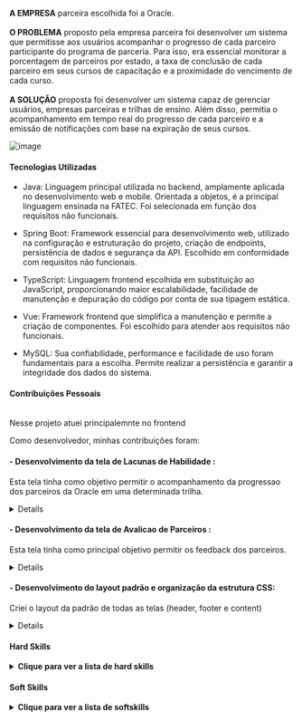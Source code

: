 **A EMPRESA** parceira escolhida foi a Oracle.
<br>
<br>
**O PROBLEMA** proposto pela empresa parceira foi desenvolver um sistema que permitisse aos usuários acompanhar o progresso de cada parceiro participante do programa de parceria. Para isso, era essencial monitorar a porcentagem de parceiros por estado, a taxa de conclusão de cada parceiro em seus cursos de capacitação e a proximidade do vencimento de cada curso.
<br>
<br>
**A SOLUÇÃO** proposta foi desenvolver um sistema capaz de gerenciar usuários, empresas parceiras e trilhas de ensino. Além disso, permitia o acompanhamento em tempo real do progresso de cada parceiro e a emissão de notificações com base na expiração de seus cursos.

![image](https://github.com/user-attachments/assets/28a7c44d-4778-46d1-828b-0a2fbb264964)

#### Tecnologias Utilizadas
- Java: Linguagem principal utilizada no backend, amplamente aplicada no desenvolvimento web e mobile. Orientada a objetos, é a principal linguagem ensinada na FATEC. Foi selecionada em função dos requisitos não funcionais.

- Spring Boot: Framework essencial para desenvolvimento web, utilizado na configuração e estruturação do projeto, criação de endpoints, persistência de dados e segurança da API. Escolhido em conformidade com requisitos não funcionais.

- TypeScript: Linguagem frontend escolhida em substituição ao JavaScript, proporcionando maior escalabilidade, facilidade de manutenção e depuração do código por conta de sua tipagem estática.

- Vue: Framework frontend que simplifica a manutenção e permite a criação de componentes. Foi escolhido para atender aos requisitos não funcionais.

- MySQL: Sua confiabilidade, performance e facilidade de uso foram fundamentais para a escolha. Permite realizar a persistência e garantir a integridade dos dados do sistema.


#### Contribuições Pessoais
**<br>**
Nesse projeto atuei principalemnte no frontend

Como desenvolvedor, minhas contribuições foram:

#### - Desenvolvimento da tela de Lacunas de Habilidade :
Esta tela tinha como objetivo permitir o acompanhamento da progressao dos parceiros da Oracle em uma determinada trilha. 
<details>
Fui responsável por todo o desenvolvimento, reproduzindo fielmente o design solicitado pelo nosso UI no Figma e implementando a integração completa entre o backend e o frontend. A interface, embora não fosse excessivamente complexa, atendeu plenamente aos requisitos, conforme demonstrado abaixo.
  
![image](https://github.com/user-attachments/assets/4fbf8f59-0d74-4b88-ade2-9c6f47c4b729)

Configurei o Axios nesta tela para apontar consistentemente para uma URL predeterminada, simplificando o desenvolvimento e facilitando futuras implementações.
</details>

#### - Desenvolvimento da tela de Avalicao de Parceiros :
Esta tela tinha como principal objetivo permitir os feedback dos parceiros.
<details>
  A tela não apresentava grande complexidade técnica e, assim como na tela de lacunas de habilidades, desenvolvi todo o layout e a integração com o backend. Em decorrência da falta de complexidade técnica foi possível oferecer uma experiência responsiva ao usuário, exibindo uma notificação de sucesso (toast) após cada ação de salvamento no backend, informando o usuário sobre a realização bem-sucedida das alterações, conforme demonstrado no código abaixo."

```
function salvarNota(data: any) {
    axios.post("avaliacoes/criar-avaliacao", {
        nota: +data.nota,
        dataAvaliacao: new Date(),
        expertiseId: data.expertiseId,
        trilhaId: data.trilhaId,
        feedback: data.feedback,
        empresaId: data.empresaId,
        colaboradorId: data.colaboradorId
    })
        .then(() => {
            const toast = Swal.mixin({
                toast: true,
                position: "top-end",
                showConfirmButton: false,
                timer: 3000,
                timerProgressBar: true,
                didOpen: (toast) => {
                    toast.onmouseenter = Swal.stopTimer;
                    toast.onmouseleave = Swal.resumeTimer;
                }
            });
            toast.fire({
                icon: "success",
                title: "Signed in successfully"
            });
        });
}

```
</details>

#### - Desenvolvimento do layout padrão e organização da estrutura CSS:
Criei o layout da padrão de todas as telas (header, footer e content)
<details>
Para criar o layout padrão da aplicação, utilizei a funcionalidade de roteamento do Vue. Essa feature permite que todas as rotas filhas de um determinado componente sejam renderizadas dentro da rota pai, o que é uma das bases para a construção de aplicações de página única (SPA) no Vue, Angular e React. No arquivo principal da aplicação, defini toda a estilização do navbar, corpo e footer (representados pelas classes menu, content e footer, respectivamente, no HTML abaixo). Dentro do corpo, utilizei a tag router-view, que instrui o Vue sobre onde renderizar os componentes. Dessa forma, todas as páginas criadas no sistema seguirão o padrão previamente definido.

```

 <div class="page">
        <nav class="menu">
            <div class="menu__logo">
                <img src="./assets/logo.png">
            </div>
            <div class="menu__links">
                <router-link to="/visualizacaoparceiro">Parceiros</router-link>
                <router-link to="/rastreio">Rastreio</router-link>
                <router-link to="/acompanhamento">Acompanhamento</router-link>
                <router-link to="/visualizacao">Habilidades</router-link>
                <router-link to="/avaliacao">Avaliações</router-link>
                <router-link to="/Dashboard">Dashboard</router-link>
                <router-link to="/notificacoes">Configurações</router-link>
                        <router-link to="/por-estado-mapa">Parceiros por Estado</router-link>
            </div>
        </nav>

        <div class="content">
            <router-view />
        </div>

        <div class="footer">
            <img src="./assets/logo.png">
        </div>
    </div> <div class="page">
        <nav class="menu">
            <div class="menu__logo">
                <img src="./assets/logo.png">
            </div>
            <div class="menu__links">
                <router-link to="/visualizacaoparceiro">Parceiros</router-link>
                <router-link to="/rastreio">Rastreio</router-link>
                <router-link to="/acompanhamento">Acompanhamento</router-link>
                <router-link to="/visualizacao">Habilidades</router-link>
                <router-link to="/avaliacao">Avaliações</router-link>
                <router-link to="/Dashboard">Dashboard</router-link>
                <router-link to="/notificacoes">Configurações</router-link>
                        <router-link to="/por-estado-mapa">Parceiros por Estado</router-link>
            </div>
        </nav>

        <div class="content">
            <router-view />
        </div>

        <div class="footer">
            <img src="./assets/logo.png">
        </div>
    </div>

```

Outro aspecto importante dessa tarefa foi a padronização do isolamento do CSS dentro dos componentes. Embora alguns frameworks modernos já implementem o isolamento de estilo por componente, o Vue, por outro lado, não possui essa funcionalidade nativa. Isso fazia com que o CSS de cada componente que desenvolvíamos afetasse os demais. Para contornar essa limitação, organizei o time para adotar padrões de estilização oferecidos pelo SCSS (um pré-processador CSS), encapsulando cada folha de estilo em uma classe principal. Assim, conseguimos isolar as estilizações específicas de cada componente, evitando inconsistências no layout da aplicação.

```
CSS Isolado
.lacuna {
    &__header {
        display: flex;
        justify-content: left;
    }

  ... DEMAIS CLASSES CSS
     th{
            width: 50%;
        }
}

CSS não isolado
.lacuna__header     {
  display: flex;
  justify-content: left;
}

 ... DEMAIS CLASSES CSS

th{
  width: 50%;
}

```

Exemplo de isolamento de CSS mencionado no parágrafo anterior. 
</details>


#### Hard Skills
<details>
  <summary><b>Clique para ver a lista de hard skills</b></summary>
  <br>
  <table align="center">
    <tr>
      <th width="300px">Tecnologia/Metodologia</th>
      <th width="300px">Classificação</th>
    </tr>
    <tr>
      <td>SQL</td>
      <td>★★★★★★☆☆☆☆</td>
    </tr>
    <tr>
      <td>MYSQL</td>
      <td>★★★★☆☆☆☆☆☆</td>
    </tr>
    <tr>
      <td>HTML/CSS</td>
      <td>★★★★★★★☆☆☆</td>
    </tr>
    <tr>
      <td>VUE</td>
      <td>★★★★★★★☆☆☆</td>
    </tr>
    <tr>
      <td>REST</td>
      <td>★★★★★★☆☆☆☆</td>
    </tr>
    <tr>
      <td>Scrum</td>
      <td>★★★★★★☆☆☆☆</td>
    </tr>
    <tr>
      <td>UX/UI design</td>
      <td>★★★★★☆☆☆☆☆</td>
    </tr>
  </table>
</details>

#### Soft Skills
<details>
  <summary><b>Clique para ver a lista de softskills</b></summary>
  <br>
  <table align="center">
    <tr>
      <th width="300px">Tecnologia/Metodologia</th>
      <th width="300px">Classificação</th>
    </tr>
    <tr>
      <td>Comunicação</td>
      <td>★★★★★★★★☆☆</td>
    </tr>
    <tr>
      <td>Trabalho em Equipe</td>
      <td>★★★★★★☆☆☆☆</td>
    </tr>
    <tr>
      <td>Resolução de Problemas</td>
      <td>★★★★★★★☆☆☆</td>
    </tr>
    <tr>
      <td>Responsabilidade</td>
      <td>★★★★★★★★☆☆</td>
    </tr>
  </table>
</details>
